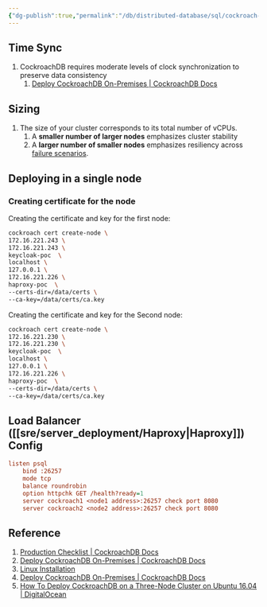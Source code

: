 ```yaml
---
{"dg-publish":true,"permalink":"/db/distributed-database/sql/cockroach-db/cockroach-db-production-deployment/"}
---
```



## Time Sync

1. CockroachDB requires moderate levels of clock synchronization to preserve data consistency
	1. [Deploy CockroachDB On-Premises | CockroachDB Docs](https://www.cockroachlabs.com/docs/v22.1/deploy-cockroachdb-on-premises#step-1-synchronize-clocks)

## Sizing

1. The size of your cluster corresponds to its total number of vCPUs.
	1. A **smaller number of larger nodes** emphasizes cluster stability
	2. A **larger number of smaller nodes** emphasizes resiliency across [failure scenarios](https://www.cockroachlabs.com/docs/v22.1/disaster-recovery).

## Deploying in a single node

### Creating certificate for the node

Creating the certificate and key for the first node:

```bash
cockroach cert create-node \
172.16.221.243 \
172.16.221.243 \
keycloak-poc  \
localhost \
127.0.0.1 \
172.16.221.226 \
haproxy-poc  \
--certs-dir=/data/certs \
--ca-key=/data/certs/ca.key
```




Creating the certificate and key for the Second node:

```bash
cockroach cert create-node \
172.16.221.230 \
172.16.221.230 \
keycloak-poc  \
localhost \
127.0.0.1 \
172.16.221.226 \
haproxy-poc  \
--certs-dir=/data/certs \
--ca-key=/data/certs/ca.key
```


## Load Balancer ([[sre/server_deployment/Haproxy\|Haproxy]]) Config

```cfg
listen psql
    bind :26257
    mode tcp
    balance roundrobin
    option httpchk GET /health?ready=1
    server cockroach1 <node1 address>:26257 check port 8080
    server cockroach2 <node2 address>:26257 check port 8080

```


## Reference

1. [Production Checklist | CockroachDB Docs](https://www.cockroachlabs.com/docs/stable/recommended-production-settings.html)
2. [Deploy CockroachDB On-Premises | CockroachDB Docs](https://www.cockroachlabs.com/docs/v22.1/deploy-cockroachdb-on-premises)
3. [Linux Installation](https://www.cockroachlabs.com/docs/v22.1/install-cockroachdb-linux.html)
4. [Deploy CockroachDB On-Premises | CockroachDB Docs](https://www.cockroachlabs.com/docs/stable/deploy-cockroachdb-on-premises.html)
5. [How To Deploy CockroachDB on a Three-Node Cluster on Ubuntu 16.04 | DigitalOcean](https://www.digitalocean.com/community/tutorials/how-to-deploy-cockroachdb-on-a-three-node-cluster-on-ubuntu-16-04)
